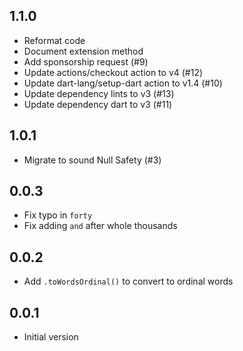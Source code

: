 ## 1.1.0

* Reformat code
* Document extension method
* Add sponsorship request (#9)
* Update actions/checkout action to v4 (#12)
* Update dart-lang/setup-dart action to v1.4 (#10)
* Update dependency lints to v3 (#13)
* Update dependency dart to v3 (#11)

## 1.0.1
* Migrate to sound Null Safety (#3)

## 0.0.3

* Fix typo in `forty`
* Fix adding `and` after whole thousands 

## 0.0.2

* Add `.toWordsOrdinal()` to convert to ordinal words

## 0.0.1

* Initial version
